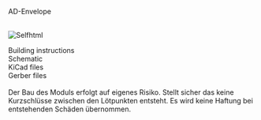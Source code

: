 AD-Envelope <br> <br>

<img src="https://assets.bigcartel.com/product_images/375084781/DE09AD76-62A7-4DF5-8788-7A2FF7F03659.jpeg?auto=format&fit=max&w=200)" alt="Selfhtml">

Building instructions <br>
Schematic  <br>
KiCad files  <br>
Gerber files  
<br>
Der Bau des Moduls erfolgt auf eigenes Risiko. 
Stellt sicher das keine Kurzschlüsse zwischen den Lötpunkten entsteht.
Es wird keine Haftung bei entstehenden Schäden übernommen.

